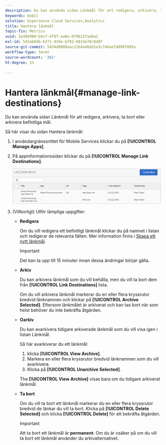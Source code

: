 ```yaml
---
description: Du kan använda sidan Länkmål för att redigera, arkivera, ta bort eller arkivera befintliga mål.
keywords: mobil
solution: Experience Cloud Services,Analytics
title: Hantera länkmål
topic-fix: Metrics
uuid: 3a38d40d-b4c7-4f9f-aa6e-979613faaba2
exl-id: 5d2ab0db-6371-434e-bf92-6013e78c8d8f
source-git-commit: 5434d8809aac11b4ad6dd1a3c74dae7dd98f095a
workflow-type: tm+mt
source-wordcount: '261'
ht-degree: 1%

---
```


# Hantera länkmål{#manage-link-destinations}

Du kan använda sidan Länkmål för att redigera, arkivera, ta bort eller arkivera befintliga mål.

Så här visar du sidan Hantera länkmål:

1. I användargränssnittet för Mobile Services klickar du på **[!UICONTROL Manage Apps]**.
1. På appinformationssidan klickar du på **[!UICONTROL Manage Link Destinations]**.

   ![Länka mål](assets/link_destinations_list.png)

1. (Villkorligt) Utför lämpliga uppgifter:

   * **Redigera**

      Om du vill redigera ett befintligt länkmål klickar du på namnet i listan och redigerar de relevanta fälten. Mer information finns i [Skapa ett nytt länkmål](/help/using/acquisition-main/c-manage-link-destinations/t-create-new-app-deep-link-destination.md).

      >[!IMPORTANT]
      >
      >Det kan ta upp till 15 minuter innan dessa ändringar börjar gälla.

   * **Arkiv**

      Du kan arkivera länkmål som du vill behålla, men du vill ta bort dem från **[!UICONTROL Link Destinations]** lista.

      Om du vill arkivera länkmål markerar du en eller flera kryssrutor bredvid länknamnen och klickar på **[!UICONTROL Archive Selected]**. Eftersom länkmålet är arkiverat och kan tas bort när som helst behöver du inte bekräfta åtgärden.

   * **Oarkiv**

      Du kan avarkivera tidigare arkiverade länkmål som du vill visa igen i listan Länkmål.

      Så här avarkiverar du ett länkmål:

      1. klicka **[!UICONTROL View Archive]**.
      1. Markera en eller flera kryssrutor bredvid länknamnen som du vill avarkivera.
      1. Klicka på **[!UICONTROL Unarchive Selected]**.

      The **[!UICONTROL View Archive]** visas bara om du tidigare arkiverat länkmål.

   * **Ta bort**

      Om du vill ta bort ett länkmål markerar du en eller flera kryssrutor bredvid de länkar du vill ta bort. Klicka på **[!UICONTROL Delete Selected]** och klicka **[!UICONTROL Delete]** för att bekräfta åtgärden.

      >[!IMPORTANT]
      >
      >Att ta bort ett länkmål är **permanent**. Om du är osäker på om du vill ta bort ett länkmål använder du arkivalternativet.
